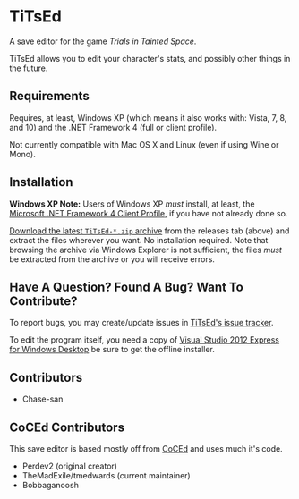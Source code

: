 # TiTsEd #

A save editor for the game *Trials in Tainted Space*.

TiTsEd allows you to edit your character's stats, and possibly other things in the future.

## Requirements ##

Requires, at least, Windows XP (which means it also works with: Vista, 7, 8, and 10) and the .NET Framework 4 (full or client profile).

Not currently compatible with Mac OS X and Linux (even if using Wine or Mono).


## Installation ##

**Windows XP Note:** Users of Windows XP *must* install, at least, the [Microsoft .NET Framework 4 Client Profile](http://www.microsoft.com/en-us/download/details.aspx?id=17113 "http://www.microsoft.com/en-us/download/details.aspx?id=17113"), if you have not already done so.

[Download the latest `TiTsEd-*.zip` archive](https://github.com/Chase-san/TiTsEd/releases/latest "https://github.com/Chase-san/TiTsEd/releases/latest") from the releases tab (above) and extract the files wherever you want.  No installation required.  Note that browsing the archive via Windows Explorer is not sufficient, the files *must* be extracted from the archive or you will receive errors.

## Have A Question?  Found A Bug?  Want To Contribute? ##

To report bugs, you may create/update issues in [TiTsEd's issue tracker](https://github.com/Chase-san/TiTsEd/issues "https://github.com/Chase-san/TiTsEd/issues").

To edit the program itself, you need a copy of [Visual Studio 2012 Express for Windows Desktop](https://www.microsoft.com/en-us/download/details.aspx?id=34673 "https://www.microsoft.com/en-us/download/details.aspx?id=34673") be sure to get the offline installer.

## Contributors ##

* Chase-san

## CoCEd Contributors ##

This save editor is based mostly off from [CoCEd](https://github.com/tmedwards/CoCEd "https://github.com/tmedwards/CoCEd") and uses much it's code.

* Perdev2 (original creator)
* TheMadExile/tmedwards (current maintainer)
* Bobbaganoosh
